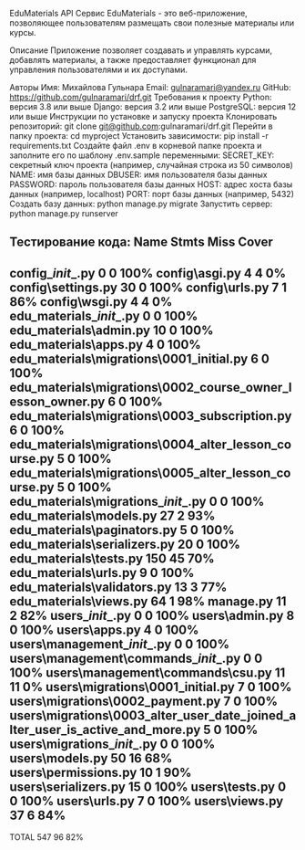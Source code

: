 EduMaterials API Сервис
EduMaterials  - это веб-приложение, позволяющее пользователям размещать свои полезные материалы или курсы.

Описание
Приложение позволяет создавать и управлять курсами, добавлять материалы, а также предоставляет функционал для управления пользователями и их доступами.

Авторы
Имя: Михайлова Гульнара
Email: gulnaramari@yandex.ru
GitHub: https://github.com/gulnaramari/drf.git
Требования к проекту
Python: версия 3.8 или выше
Django: версия 3.2 или выше
PostgreSQL: версия 12 или выше
Инструкции по установке и запуску проекта
Клонировать репозиторий: git clone git@github.com:gulnaramari/drf.git
Перейти в папку проекта: cd myproject
Установить зависимости: pip install -r requirements.txt
Создайте файл .env в корневой папке проекта и заполните его по шаблону .env.sample переменными:
SECRET_KEY: секретный ключ проекта (например, случайная строка из 50 символов)
NAME: имя базы данных
DBUSER: имя пользователя базы данных
PASSWORD: пароль пользователя базы данных
HOST: адрес хоста базы данных (например, localhost)
PORT: порт базы данных (например, 5432)
Создать базу данных: python manage.py migrate
Запустить сервер: python manage.py runserver

Тестирование кода:
Name                                                                            Stmts   Miss  Cover
---------------------------------------------------------------------------------------------------
config\__init__.py                                                                  0      0   100%
config\asgi.py                                                                      4      4     0%
config\settings.py                                                                 30      0   100%
config\urls.py                                                                      7      1    86%
config\wsgi.py                                                                      4      4     0%
edu_materials\__init__.py                                                           0      0   100%
edu_materials\admin.py                                                             10      0   100%
edu_materials\apps.py                                                               4      0   100%
edu_materials\migrations\0001_initial.py                                            6      0   100%
edu_materials\migrations\0002_course_owner_lesson_owner.py                          6      0   100%
edu_materials\migrations\0003_subscription.py                                       6      0   100%
edu_materials\migrations\0004_alter_lesson_course.py                                5      0   100%
edu_materials\migrations\0005_alter_lesson_course.py                                5      0   100%
edu_materials\migrations\__init__.py                                                0      0   100%
edu_materials\models.py                                                            27      2    93%
edu_materials\paginators.py                                                         5      0   100%
edu_materials\serializers.py                                                       20      0   100%
edu_materials\tests.py                                                            150     45    70%
edu_materials\urls.py                                                               9      0   100%
edu_materials\validators.py                                                        13      3    77%
edu_materials\views.py                                                             64      1    98%
manage.py                                                                          11      2    82%
users\__init__.py                                                                   0      0   100%
users\admin.py                                                                      8      0   100%
users\apps.py                                                                       4      0   100%
users\management\__init__.py                                                        0      0   100%
users\management\commands\__init__.py                                               0      0   100%
users\management\commands\csu.py                                                   11     11     0%
users\migrations\0001_initial.py                                                    7      0   100%
users\migrations\0002_payment.py                                                    7      0   100%
users\migrations\0003_alter_user_date_joined_alter_user_is_active_and_more.py       5      0   100%
users\migrations\__init__.py                                                        0      0   100%
users\models.py                                                                    50     16    68%
users\permissions.py                                                               10      1    90%
users\serializers.py                                                               15      0   100%
users\tests.py                                                                      0      0   100%
users\urls.py                                                                       7      0   100%
users\views.py                                                                     37      6    84%
---------------------------------------------------------------------------------------------------
TOTAL                                                                             547     96    82%
